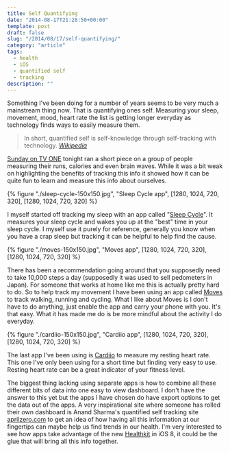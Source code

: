 ```yaml
---
title: Self Quantifying
date: "2014-08-17T21:28:50+00:00"
template: post
draft: false
slug: "/2014/08/17/self-quantifying/"
category: "article"
tags:
  - health
  - iOS
  - quantified self
  - tracking
description: ""
---
```


Something I've been doing for a number of years seems to be very much a mainstream thing now. That is quantifying ones self. Measuring your sleep, movement, mood, heart rate the list is getting longer everyday as technology finds ways to easily measure them.

<blockquote>In short, quantified self is self-knowledge through self-tracking with technology. <cite><a href="http://en.m.wikipedia.org/wiki/Quantified_Self">Wikipedia</a></cite></blockquote>

<a href="http://tvnz.co.nz/sunday-news/big-brother-video-6059023">Sunday on TV ONE</a> tonight ran a short piece on a group of people measuring their runs, calories and even brain waves. While it was a bit weak on highlighting the benefits of tracking this info it showed how it can be quite fun to learn and measure this info about ourselves.

{% figure "./sleep-cycle-150x150.jpg", "Sleep Cycle app", [1280, 1024, 720, 320], [1280, 1024, 720, 320] %}

I myself started off tracking my sleep with an app called "<a href="https://itunes.apple.com/nz/app/sleep-cycle-alarm-clock/id320606217?mt=8&amp;uo=4&amp;at=10lnRx">Sleep Cycle</a>". It measures your sleep cycle and wakes you up at the "best" time in your sleep cycle. I myself use it purely for reference, generally you know when you have a crap sleep but tracking it can be helpful to help find the cause.

{% figure "./moves-150x150.jpg", "Moves app", [1280, 1024, 720, 320], [1280, 1024, 720, 320] %}

There has been a recommendation going around that you supposedly need to take 10,000 steps a day (supposedly it was used to sell pedometers in Japan). For someone that works at home like me this is actually pretty hard to do. So to help track my movement I have been using an app called <a href="https://itunes.apple.com/nz/app/moves/id509204969?mt=8&amp;uo=4&amp;at=10lnRx">Moves</a> to track walking, running and cycling. What I like about Moves is I don't have to do anything, just enable the app and carry your phone with you. It's that easy. What it has made me do is be more mindful about the activity I do everyday.

{% figure "./cardiio-150x150.jpg", "Cardiio app", [1280, 1024, 720, 320], [1280, 1024, 720, 320] %}

The last app I've been using is <a href="https://itunes.apple.com/nz/app/cardiio-heart-rate-monitor/id542891434?mt=8&amp;uo=4&amp;at=10lnRx">Cardiio</a> to measure my resting heart rate. This one I've only been using for a short time but finding very easy to use. Resting heart rate can be a great indicator of your fitness level.

The biggest thing lacking using separate apps is how to combine all these different bits of data into one easy to view dashboard. I don't have the answer to this yet but the apps I have chosen do have export options to get the data out of the apps. A very inspirational site where someone has rolled their own dashboard is Anand Sharma's quantified self tracking site <a href="http://aprilzero.com/">aprilzero.com</a> to get an idea of how having all this information at our fingertips can maybe help us find trends in our health. I'm very interested to see how apps take advantage of the new <a href="https://www.apple.com/ios/ios8/health/">Healthkit</a> in iOS 8, it could be the glue that will bring all this info together.
